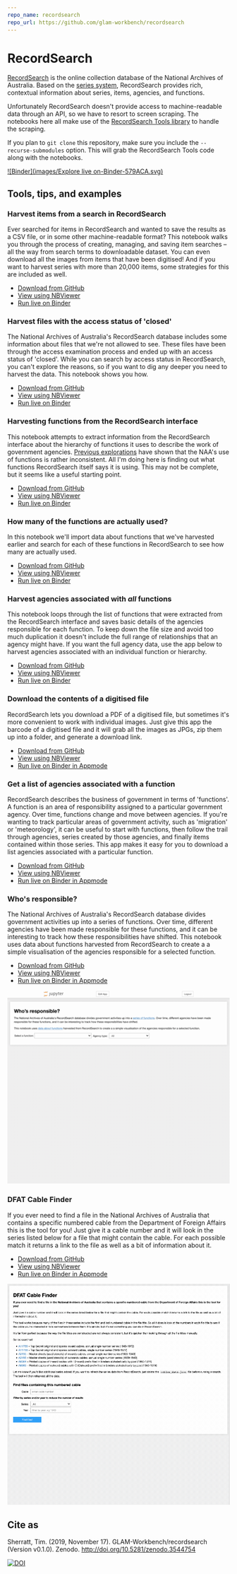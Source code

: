 ```yaml
---
repo_name: recordsearch
repo_url: https://github.com/glam-workbench/recordsearch
---
```


# RecordSearch

[RecordSearch](https://recordsearch.naa.gov.au/) is the online collection database of the National Archives of Australia. Based on the [series system](http://www.naa.gov.au/collection/fact-sheets/fs06.aspx), RecordSearch provides rich, contextual information about series, items, agencies, and functions.

Unfortunately RecordSearch doesn't provide access to machine-readable data through an API, so we have to resort to screen scraping. The notebooks here all make use of the [RecordSearch Tools library](https://github.com/wragge/recordsearch_tools) to handle the scraping.

If you plan to `git clone` this repository, make sure you include the `--recurse-submodules` option. This will grab the RecordSearch Tools code along with the notebooks.

[![Binder](images/Explore live on-Binder-579ACA.svg)](https://mybinder.org/v2/gh/GLAM-Workbench/recordsearch/master)


## Tools, tips, and examples

### Harvest items from a search in RecordSearch
Ever searched for items in RecordSearch and wanted to save the results as a CSV file, or in some other machine-readable format? This notebook walks you through the process of creating, managing, and saving item searches – all the way from search terms to downloadable dataset. You can even download all the images from items that have been digitised! And if you want to harvest series with more than 20,000 items, some strategies for this are included as well.

* [Download from GitHub](https://github.com/GLAM-Workbench/recordsearch/blob/master/harvesting_items_from_a_search.ipynb)
* [View using NBViewer](https://nbviewer.jupyter.org/github/GLAM-Workbench/recordsearch/blob/master/harvesting_items_from_a_search.ipynb)
* [Run live on Binder](https://mybinder.org/v2/gh/GLAM-Workbench/recordsearch/master?urlpath=lab%2Ftree%2Fharvesting_items_from_a_search.ipynb)

### Harvest files with the access status of 'closed'  
The National Archives of Australia's RecordSearch database includes some information about files that we're not allowed to see. These files have been through the access examination process and ended up with an access status of 'closed'. While you can search by access status in RecordSearch, you can't explore the reasons, so if you want to dig any deeper you need to harvest the data. This notebook shows you how.

* [Download from GitHub](https://github.com/GLAM-Workbench/recordsearch/blob/master/harvest_closed_files.ipynb)
* [View using NBViewer](https://nbviewer.jupyter.org/github/GLAM-Workbench/recordsearch/blob/master/harvest_closed_files.ipynb)
* [Run live on Binder](https://mybinder.org/v2/gh/GLAM-Workbench/recordsearch/master?filepath=harvest_closed_files.ipynb)

### Harvesting functions from the RecordSearch interface  
This notebook attempts to extract information from the RecordSearch interface about the hierarchy of functions it uses to describe the work of government agencies. [Previous explorations](https://timsherratt.org/research-notebook/aggregated-archives/notes/naa-functions/) have shown that the NAA's use of functions is rather inconsistent. All I'm doing here is finding out what functions RecordSearch itself says it is using. This may not be complete, but it seems like a useful starting point.

* [Download from GitHub](https://github.com/GLAM-Workbench/recordsearch/blob/master/harvesting_functions_from_recordsearch.ipynb)
* [View using NBViewer](https://nbviewer.jupyter.org/github/GLAM-Workbench/recordsearch/blob/master/harvesting_functions_from_recordsearch.ipynb)
* [Run live on Binder](https://mybinder.org/v2/gh/GLAM-Workbench/recordsearch/master?filepath=harvesting_functions_from_recordsearch.ipynb)

### How many of the functions are actually used?
In this notebook we'll import data about functions that we've harvested earlier and search for each of these functions in RecordSearch to see how many are actually used.

* [Download from GitHub](https://github.com/GLAM-Workbench/recordsearch/blob/master/how_many_functions_are_used.ipynb)
* [View using NBViewer](https://nbviewer.jupyter.org/github/GLAM-Workbench/recordsearch/blob/master/how_many_functions_are_used.ipynb)
* [Run live on Binder](https://mybinder.org/v2/gh/GLAM-Workbench/recordsearch/master?filepath=how_many_functions_are_used.ipynb)

### Harvest agencies associated with *all* functions  
This notebook loops through the list of functions that were extracted from the RecordSearch interface and saves basic details of the agencies responsible for each function. To keep down the file size and avoid too much duplication it doesn't include the full range of relationships that an agency might have. If you want the full agency data, use the app below to harvest agencies associated with an individual function or hierarchy.

* [Download from GitHub](https://github.com/GLAM-Workbench/recordsearch/blob/master/get_all_agencies_by_function.ipynb)
* [View using NBViewer](https://nbviewer.jupyter.org/github/GLAM-Workbench/recordsearch/blob/master/get_all_agencies_by_function.ipynb)
* [Run live on Binder](https://mybinder.org/v2/gh/GLAM-Workbench/recordsearch/master?filepath=get_all_agencies_by_function.ipynb)

### Download the contents of a digitised file  
RecordSearch lets you download a PDF of a digitised file, but sometimes it's more convenient to work with individual images. Just give this app the barcode of a digitised file and it will grab all the images as JPGs, zip them up into a folder, and generate a download link.

* [Download from GitHub](https://github.com/GLAM-Workbench/recordsearch/blob/master/get_images_from_a_digitised_file.ipynb)
* [View using NBViewer](https://nbviewer.jupyter.org/github/GLAM-Workbench/recordsearch/blob/master/get_images_from_a_digitised_file.ipynb)
* [Run live on Binder in Appmode](https://mybinder.org/v2/gh/GLAM-Workbench/recordsearch/master?urlpath=apps%2Fget_images_from_a_digitised_file.ipynb)

### Get a list of agencies associated with a function
RecordSearch describes the business of government in terms of 'functions'. A function is an area of responsibility assigned to a particular government agency. Over time, functions change and move between agencies. If you're wanting to track particular areas of government activity, such as 'migration' or 'meteorology', it can be useful to start with functions, then follow the trail through agencies, series created by those agencies, and finally items contained within those series. This app makes it easy for you to download a list agencies associated with a particular function.  

* [Download from GitHub](https://github.com/GLAM-Workbench/recordsearch/blob/master/get_agencies_associated_with_function.ipynb)
* [View using NBViewer](https://nbviewer.jupyter.org/github/GLAM-Workbench/recordsearch/blob/master/get_agencies_associated_with_function.ipynb)
* [Run live on Binder in Appmode](https://mybinder.org/v2/gh/GLAM-Workbench/recordsearch/master?urlpath=apps%2Fget_agencies_associated_with_function.ipynb)

### Who's responsible?
The National Archives of Australia's RecordSearch database divides government activities up into a series of functions. Over time, different agencies have been made responsible for these functions, and it can be interesting to track how these responsibilities have shifted. This notebook uses data about functions harvested from RecordSearch to create a a simple visualisation of the agencies responsible for a selected function.  

* [Download from GitHub](https://github.com/GLAM-Workbench/recordsearch/blob/master/display_agencies_by_function.ipynb)
* [View using NBViewer](https://nbviewer.jupyter.org/github/GLAM-Workbench/recordsearch/blob/master/display_agencies_by_function.ipynb)
* [Run live on Binder in Appmode](https://mybinder.org/v2/gh/GLAM-Workbench/recordsearch/master?urlpath=apps%2Fdisplay_agencies_by_function.ipynb)

![Screen capture demonstrating use of app](images/rs_agencies_by_function.gif)

### DFAT Cable Finder
If you ever need to find a file in the National Archives of Australia that contains a specific numbered cable from the Department of Foreign Affairs this is the tool for you! Just give it a cable number and it will look in the series listed below for a file that might contain the cable. For each possible match it returns a link to the file as well as a bit of information about it.  

* [Download from GitHub](https://github.com/GLAM-Workbench/recordsearch/blob/master/Find_cables.ipynb)
* [View using NBViewer](https://nbviewer.jupyter.org/github/GLAM-Workbench/recordsearch/blob/master/Find_cables.ipynb)
* [Run live on Binder in Appmode](https://mybinder.org/v2/gh/GLAM-Workbench/recordsearch/master?urlpath=apps%2FFind_cables.ipynb)

![Screen capture demonstrating use of app](images/cable-finder.gif)

## Cite as

Sherratt, Tim. (2019, November 17). GLAM-Workbench/recordsearch (Version v0.1.0). Zenodo. <http://doi.org/10.5281/zenodo.3544754>

[![DOI](https://zenodo.org/badge/DOI/10.5281/zenodo.3544754.svg)](https://doi.org/10.5281/zenodo.3544754)
